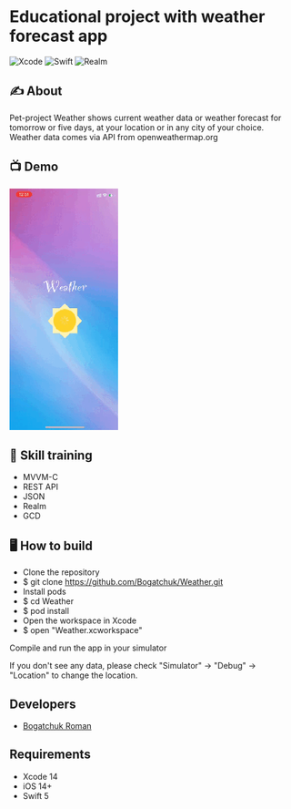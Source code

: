 # Educational project with weather forecast app

<p align="left">
   <img src="https://img.shields.io/badge/IDE-Xcode%2010-blue" alt="Xcode">
   <img src="https://img.shields.io/badge/language-Swift%205-orange" alt="Swift">
   <img src="https://img.shields.io/badge/framework-Realm%2010-blueviolet" alt="Realm">
</p>

## ✍️ About

Pet-project Weather shows current weather data or weather forecast for tomorrow or five days, at your location or in any city of your choice. Weather data comes via API from openweathermap.org

## 📺 Demo
![](weather.gif)
## 💪 Skill training
- MVVM-C
- REST API
- JSON
- Realm
- GCD

## 🖥 How to build
- Clone the repository
- $ git clone https://github.com/Bogatchuk/Weather.git
- Install pods
- $ cd Weather
- $ pod install
- Open the workspace in Xcode
- $ open "Weather.xcworkspace"

Compile and run the app in your simulator

If you don't see any data, please check "Simulator" -> "Debug" -> "Location" to change the location.



## Developers

- [Bogatchuk Roman](https://github.com/Bogatchuk)

## Requirements
- Xcode 14
- iOS 14+
- Swift 5
